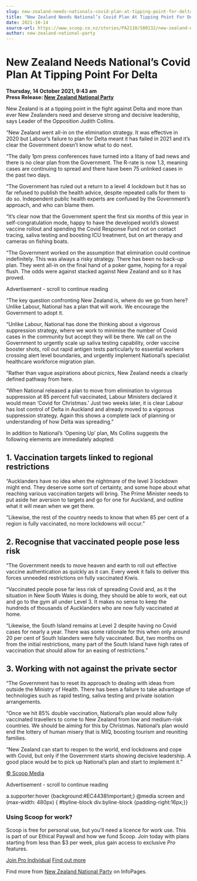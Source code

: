```yaml
---
slug: new-zealand-needs-nationals-covid-plan-at-tipping-point-for-delta
title: "New Zealand Needs National’s Covid Plan At Tipping Point For Delta"
date: 2021-10-14
source-url: https://www.scoop.co.nz/stories/PA2110/S00132/new-zealand-needs-nationals-covid-plan-at-tipping-point-for-delta.htm
author: new-zealand-national-party
---
```

New Zealand Needs National’s Covid Plan At Tipping Point For Delta
==================================================================

**Thursday, 14 October 2021, 9:43 am**  
**Press Release: [New Zealand National Party](https://info.scoop.co.nz/New_Zealand_National_Party)**

New Zealand is at a tipping point in the fight against Delta and more than ever New Zealanders need and deserve strong and decisive leadership, says Leader of the Opposition Judith Collins.

“New Zealand went all-in on the elimination strategy. It was effective in 2020 but Labour’s failure to plan for Delta meant it has failed in 2021 and it’s clear the Government doesn’t know what to do next.

“The daily 1pm press conferences have turned into a litany of bad news and there is no clear plan from the Government. The R-rate is now 1.3, meaning cases are continuing to spread and there have been 75 unlinked cases in the past two days.

“The Government has ruled out a return to a level 4 lockdown but it has so far refused to publish the health advice, despite repeated calls for them to do so. Independent public health experts are confused by the Government’s approach, and who can blame them.

“It’s clear now that the Government spent the first six months of this year in self-congratulation mode, happy to have the developed world’s slowest vaccine rollout and spending the Covid Response Fund not on contact tracing, saliva testing and boosting ICU treatment, but on art therapy and cameras on fishing boats.

“The Government worked on the assumption that elimination could continue indefinitely. This was always a risky strategy. There has been no back-up plan. They went all-in on the final hand of a poker game, hoping for a royal flush. The odds were against stacked against New Zealand and so it has proved.

Advertisement - scroll to continue reading





“The key question confronting New Zealand is, where do we go from here? Unlike Labour, National has a plan that will work. We encourage the Government to adopt it.

“Unlike Labour, National has done the thinking about a vigorous suppression strategy, where we work to minimise the number of Covid cases in the community but accept they will be there. We call on the Government to urgently scale up saliva testing capability, order vaccine booster shots, roll out rapid antigen tests particularly to essential workers crossing alert level boundaries, and urgently implement National’s specialist healthcare workforce migration plan.

“Rather than vague aspirations about picnics, New Zealand needs a clearly defined pathway from here.

“When National released a plan to move from elimination to vigorous suppression at 85 percent full vaccinated, Labour Ministers declared it would mean ‘Covid for Christmas.’ Just two weeks later, it is clear Labour has lost control of Delta in Auckland and already moved to a vigorous suppression strategy. Again this shows a complete lack of planning or understanding of how Delta was spreading.”

In addition to National’s ‘Opening Up’ plan, Ms Collins suggests the following elements are immediately adopted:

1\. Vaccination targets linked to regional restrictions
-------------------------------------------------------

“Aucklanders have no idea when the nightmare of the level 3 lockdown might end. They deserve some sort of certainty, and some hope about what reaching various vaccination targets will bring. The Prime Minister needs to put aside her aversion to targets and go for one for Auckland, and outline what it will mean when we get there.

“Likewise, the rest of the country needs to know that when 85 per cent of a region is fully vaccinated, no more lockdowns will occur.”

2\. Recognise that vaccinated people pose less risk
---------------------------------------------------

“The Government needs to move heaven and earth to roll out effective vaccine authentication as quickly as it can. Every week it fails to deliver this forces unneeded restrictions on fully vaccinated Kiwis.

“Vaccinated people pose far less risk of spreading Covid and, as it the situation in New South Wales is doing, they should be able to work, eat out and go to the gym all under Level 3. It makes no sense to keep the hundreds of thousands of Aucklanders who are now fully vaccinated at home.

“Likewise, the South Island remains at Level 2 despite having no Covid cases for nearly a year. There was some rationale for this when only around 20 per cent of South Islanders were fully vaccinated. But, two months on from the initial restrictions, many part of the South Island have high rates of vaccination that should allow for an easing of restrictions.”

3\. Working with not against the private sector
-----------------------------------------------

“The Government has to reset its approach to dealing with ideas from outside the Ministry of Health. There has been a failure to take advantage of technologies such as rapid testing, saliva testing and private isolation arrangements.

“Once we hit 85% double vaccination, National’s plan would allow fully vaccinated travellers to come to New Zealand from low and medium-risk countries. We should be aiming for this by Christmas. National’s plan would end the lottery of human misery that is MIQ, boosting tourism and reuniting families.

“New Zealand can start to reopen to the world, end lockdowns and cope with Covid, but only if the Government starts showing decisive leadership. A good place would be to pick up National’s plan and start to implement it.”

[© Scoop Media](http://www.scoop.co.nz/about/terms.html)  

Advertisement - scroll to continue reading



a.supporter:hover {background:#EC4438!important;} @media screen and (max-width: 480px) { #byline-block div.byline-block {padding-right:16px;}}

### Using Scoop for work?

Scoop is free for personal use, but you’ll need a licence for work use. This is part of our Ethical Paywall and how we fund Scoop. Join today with plans starting from less than $3 per week, plus gain access to exclusive _Pro_ features.  
  
[Join Pro Individual](https://pro.scoop.co.nz/Individual/?from=ProIn24) [Find out more](https://pro.scoop.co.nz/using-scoop-for-work/?from=ProIn24)

Find more from [New Zealand National Party](https://info.scoop.co.nz/New_Zealand_National_Party) on InfoPages.